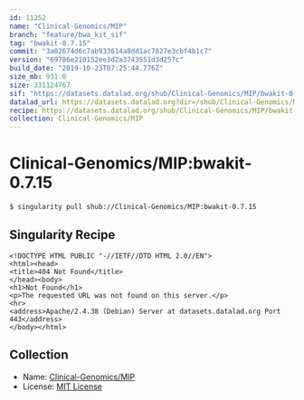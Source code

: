 ```yaml
---
id: 11252
name: "Clinical-Genomics/MIP"
branch: "feature/bwa_kit_sif"
tag: "bwakit-0.7.15"
commit: "3a02674d6c7ab933614a8dd1ac7827e3cbf4b1c7"
version: "69786e210152ee3d2a3743551d3d257c"
build_date: "2019-10-23T07:25:44.776Z"
size_mb: 931.0
size: 331124767
sif: "https://datasets.datalad.org/shub/Clinical-Genomics/MIP/bwakit-0.7.15/2019-10-23-3a02674d-69786e21/69786e210152ee3d2a3743551d3d257c.sif"
datalad_url: https://datasets.datalad.org?dir=/shub/Clinical-Genomics/MIP/bwakit-0.7.15/2019-10-23-3a02674d-69786e21/
recipe: https://datasets.datalad.org/shub/Clinical-Genomics/MIP/bwakit-0.7.15/2019-10-23-3a02674d-69786e21/Singularity
collection: Clinical-Genomics/MIP
---
```


# Clinical-Genomics/MIP:bwakit-0.7.15

```bash
$ singularity pull shub://Clinical-Genomics/MIP:bwakit-0.7.15
```

## Singularity Recipe

```singularity
<!DOCTYPE HTML PUBLIC "-//IETF//DTD HTML 2.0//EN">
<html><head>
<title>404 Not Found</title>
</head><body>
<h1>Not Found</h1>
<p>The requested URL was not found on this server.</p>
<hr>
<address>Apache/2.4.38 (Debian) Server at datasets.datalad.org Port 443</address>
</body></html>
```

## Collection

 - Name: [Clinical-Genomics/MIP](https://github.com/Clinical-Genomics/MIP)
 - License: [MIT License](https://api.github.com/licenses/mit)

